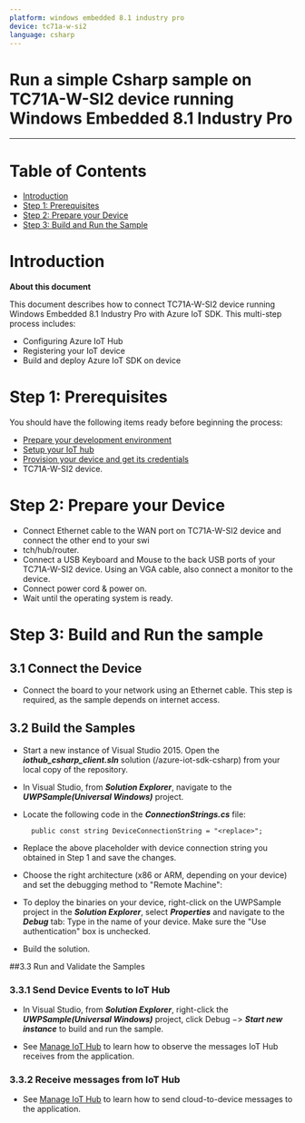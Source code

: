 ```yaml
---
platform: windows embedded 8.1 industry pro
device: tc71a-w-si2
language: csharp
---
```


Run a simple Csharp sample on TC71A-W-SI2 device running Windows Embedded 8.1 Industry Pro
===
---

# Table of Contents

-   [Introduction](#Introduction)
-   [Step 1: Prerequisites](#Prerequisites)
-   [Step 2: Prepare your Device](#PrepareDevice)
-   [Step 3: Build and Run the Sample](#Build)


<a name="Introduction"></a>
# Introduction

**About this document**

This document describes how to connect TC71A-W-SI2 device running Windows Embedded 8.1 Industry Pro with Azure IoT SDK. This multi-step process includes:
-   Configuring Azure IoT Hub
-   Registering your IoT device
-   Build and deploy Azure IoT SDK on device

<a name="Prerequisites"></a>
# Step 1: Prerequisites

You should have the following items ready before beginning the process:

- 	[Prepare your development environment](https://github.com/Azure/azure-iot-sdk-c/blob/master/doc/devbox_setup.md)
-   [Setup your IoT hub](lnk-setup-iot-hub)
-   [Provision your device and get its credentials](lnk-manage-iot-hub)
-   TC71A-W-SI2 device.

<a name="PrepareDevice"></a>
# Step 2: Prepare your Device

-	Connect Ethernet cable to the WAN port on TC71A-W-SI2 device and connect the other end to your swi
-	tch/hub/router.
-	Connect a USB Keyboard and Mouse to the back USB ports of your TC71A-W-SI2 device. Using an VGA cable, also connect a monitor to the device.
-	Connect power cord & power on.
-	Wait until the operating system is ready.


<a name="Build"></a>
# Step 3: Build and Run the sample

## 3.1 Connect the Device
-	Connect the board to your network using an Ethernet cable. This step is required, as the sample depends on internet access.

## 3.2 Build the Samples

- Start a new instance of Visual Studio 2015. Open the ***iothub_csharp_client.sln*** solution (/azure-iot-sdk-csharp) from your local copy of the repository.

- In Visual Studio, from ***Solution Explorer***, navigate to the ***UWPSample(Universal Windows)*** project.

- Locate the following code in the ***ConnectionStrings.cs*** file:

		public const string DeviceConnectionString = "<replace>"; 

-  Replace the above placeholder with device connection string you obtained in Step 1 and save the changes. 

-  Choose the right architecture (x86 or ARM, depending on your device) and set the debugging method to "Remote Machine": 

-  To deploy the binaries on your device, right-click on the UWPSample project in the ***Solution Explorer***, select ***Properties*** and navigate to the ***Debug*** tab: Type in the name of your device. Make sure the "Use authentication" box is unchecked. 
-	Build the solution.

##3.3 Run and Validate the Samples

### 3.3.1 Send Device Events to IoT Hub
- In Visual Studio, from ***Solution Explorer***, right-click the ***UWPSample(Universal Windows)*** project, click Debug −> ***Start new instance*** to build and run the sample. 

-	See [Manage IoT Hub](https://github.com/Azure/azure-iot-device-ecosystem/blob/master/manage_iot_hub.md) to learn how to observe the messages IoT Hub receives from the application.

### 3.3.2 Receive messages from IoT Hub
-	See [Manage IoT Hub](https://github.com/Azure/azure-iot-device-ecosystem/blob/master/manage_iot_hub.md) to learn how to send cloud-to-device messages to the application.